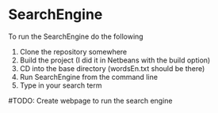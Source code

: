 ﻿# SearchEngine
To run the SearchEngine do the following

1. Clone the repository somewhere
2. Build the project (I did it in Netbeans with the build option)
3. CD into the base directory (wordsEn.txt should be there)
4. Run SearchEngine from the command line
5. Type in your search term

#TODO:
Create webpage to run the search engine
